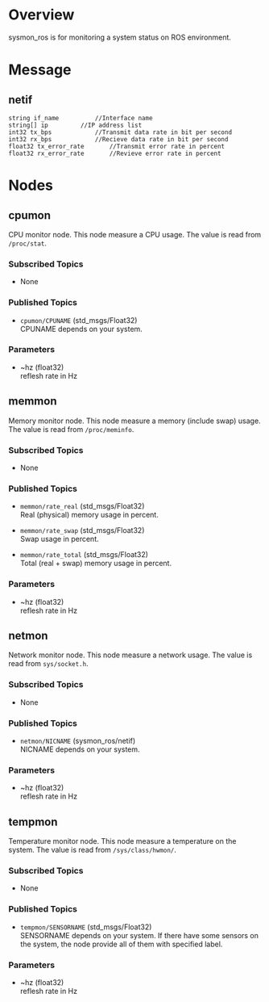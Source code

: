 # Overview

sysmon_ros is for monitoring a system status on ROS environment.

# Message

## netif

```
string if_name			//Interface name
string[] ip			//IP address list
int32 tx_bps			//Transmit data rate in bit per second
int32 rx_bps			//Recieve data rate in bit per second
float32 tx_error_rate		//Transmit error rate in percent
float32 rx_error_rate		//Revieve error rate in percent
```

# Nodes

## cpumon

CPU monitor node.
This node measure a CPU usage.
The value is read from ```/proc/stat```.

### Subscribed Topics

- None

### Published Topics

- ```cpumon/CPUNAME``` (std_msgs/Float32)  
CPUNAME depends on your system.

### Parameters

- ~hz (float32)  
reflesh rate in Hz

## memmon

Memory monitor node.
This node measure a memory (include swap) usage.
The value is read from ```/proc/meminfo```.

### Subscribed Topics

- None

### Published Topics

- ```memmon/rate_real``` (std_msgs/Float32)  
Real (physical) memory usage in percent.

- ```memmon/rate_swap``` (std_msgs/Float32)  
Swap usage in percent.

- ```memmon/rate_total``` (std_msgs/Float32)  
Total (real + swap) memory usage in percent.

### Parameters

- ~hz (float32)  
reflesh rate in Hz

## netmon

Network monitor node.
This node measure a network usage.
The value is read from ```sys/socket.h```.

### Subscribed Topics

- None

### Published Topics

- ```netmon/NICNAME``` (sysmon_ros/netif)  
NICNAME depends on your system.

### Parameters

- ~hz (float32)  
reflesh rate in Hz

## tempmon

Temperature monitor node.
This node measure a temperature on the system.
The value is read from ```/sys/class/hwmon/```.

### Subscribed Topics

- None

### Published Topics

- ```tempmon/SENSORNAME``` (std_msgs/Float32)  
SENSORNAME depends on your system.
If there have some sensors on the system, the node provide all of them with specified label.

### Parameters

- ~hz (float32)  
reflesh rate in Hz


